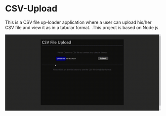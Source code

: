 # CSV-Upload
This is a CSV file up-loader application where a user can upload his/her CSV file and view it as in a tabular format. .This project is based on Node js.

![alt text](https://github.com/its-roshanojha/CSV-Upload/blob/master/chrome_9Dusm9dqnw.gif?raw=true)

